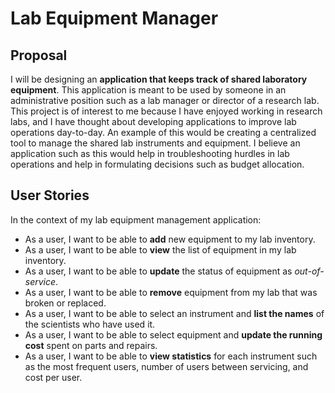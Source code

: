 # Lab Equipment Manager

## Proposal

I will be designing an **application that keeps track of shared
laboratory equipment**. This application is meant to be used by
someone in an administrative position such as a lab manager 
or director of a research lab. This project is of interest to
me because I have enjoyed working in research labs, and I 
have thought about developing applications to improve lab
operations day-to-day. An example of this would be creating
a centralized tool to manage the shared lab instruments and 
equipment. I believe an application such as this would help 
in troubleshooting hurdles in lab operations and help in 
formulating decisions such as budget allocation.


## User Stories
In the context of my lab equipment management application:
- As a user, I want to be able to **add** new equipment to my lab 
inventory.
- As a user, I want to be able to **view** the list of equipment in 
my lab inventory.
- As a user, I want to be able to **update** the status of equipment 
as *out-of-service*.
- As a user, I want to be able to **remove** equipment from my lab that 
was broken or replaced.
- As a user, I want to be able to select an instrument and **list the 
names** of the scientists who have used it.
- As a user, I want to be able to select equipment and **update the 
running cost** spent on parts and repairs.
- As a user, I want to be able to **view statistics** for each 
instrument such as the most frequent users, number of users between 
servicing, and cost per user.
